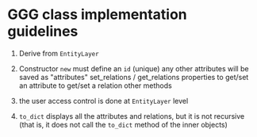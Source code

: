 # GGG class implementation guidelines

1. Derive from `EntityLayer`

2. Constructor `new` must define an `id` (unique)
any other attributes will be saved as "attributes" 
set_relations / get_relations
properties
    to get/set an attribute
    to get/set a relation
other methods

3. the user access control is done at `EntityLayer` level

4. `to_dict` displays all the attributes and relations, but it is not recursive (that is, it does not call the `to_dict` method of the inner objects)




